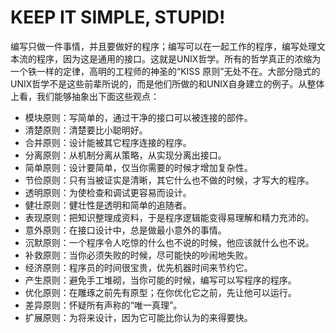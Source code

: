 # KEEP IT SIMPLE, STUPID!

编写只做一件事情，并且要做好的程序；编写可以在一起工作的程序，编写处理文本流的程序，因为这是通用的接口。这就是UNIX哲学。所有的哲学真正的浓缩为一个铁一样的定律，高明的工程师的神圣的“KISS 原则”无处不在。大部分隐式的UNIX哲学不是这些前辈所说的，而是他们所做的和UNIX自身建立的例子。从整体上看，我们能够抽象出下面这些观点：

- 模块原则：写简单的，通过干净的接口可以被连接的部件。
- 清楚原则：清楚要比小聪明好。
- 合并原则：设计能被其它程序连接的程序。
- 分离原则：从机制分离从策略，从实现分离出接口。
- 简单原则：设计要简单，仅当你需要的时候才增加复杂性。
- 节俭原则：只有当被证实是清晰，其它什么也不做的时候，才写大的程序。
- 透明原则：为使检查和调试更容易而设计。
- 健壮原则：健壮性是透明和简单的追随者。
- 表现原则：把知识整理成资料，于是程序逻辑能变得易理解和精力充沛的。
- 意外原则：在接口设计中，总是做最小意外的事情。
- 沉默原则：一个程序令人吃惊的什么也不说的时候，他应该就什么也不说。
- 补救原则：当你必须失败的时候，尽可能快的吵闹地失败。
- 经济原则：程序员的时间很宝贵，优先机器时间来节约它。
- 产生原则：避免手工堆砌，当你可能的时候，编写可以写程序的程序。
- 优化原则：在雕琢之前先有原型；在你优化它之前，先让他可以运行。
- 差异原则：怀疑所有声称的“唯一真理”。
- 扩展原则：为将来设计，因为它可能比你认为的来得要快。
